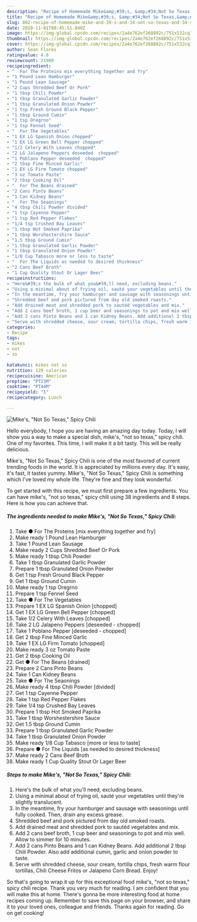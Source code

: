 ```yaml
---
description: "Recipe of Homemade Mike&amp;#39;s, &amp;#34;Not So Texas,&amp;#34; Spicy Chili"
title: "Recipe of Homemade Mike&amp;#39;s, &amp;#34;Not So Texas,&amp;#34; Spicy Chili"
slug: 802-recipe-of-homemade-mike-and-39-s-and-34-not-so-texas-and-34-spicy-chili
date: 2020-11-01T08:45:51.840Z
image: https://img-global.cpcdn.com/recipes/2a4e762ef268892c/751x532cq70/mikes-not-so-texas-spicy-chili-recipe-main-photo.jpg
thumbnail: https://img-global.cpcdn.com/recipes/2a4e762ef268892c/751x532cq70/mikes-not-so-texas-spicy-chili-recipe-main-photo.jpg
cover: https://img-global.cpcdn.com/recipes/2a4e762ef268892c/751x532cq70/mikes-not-so-texas-spicy-chili-recipe-main-photo.jpg
author: Sean Flores
ratingvalue: 4.8
reviewcount: 21980
recipeingredient:
- "  For The Proteins mix everything together and fry"
- "1 Pound Lean Hamburger"
- "1 Pound Lean Sausage"
- "2 Cups Shredded Beef Or Pork"
- "1 tbsp Chili Powder"
- "1 tbsp Granulated Garlic Powder"
- "1 tbsp Granulated Onion Powder"
- "1 tsp Fresh Ground Black Pepper"
- "1 tbsp Ground Cumin"
- "1 tsp Oregrno"
- "1 tsp Fennel Seed"
- "  For The Vegetables"
- "1 EX LG Spanish Onion chopped"
- "1 EX LG Green Bell Pepper chopped"
- "1/2 Celery With Leaves chopped"
- "2 LG Jalapeno Peppers deseeded  chopped"
- "1 Poblano Pepper deseeded  chopped"
- "2 tbsp Fine Minced Garlic"
- "1 EX LG Firm Tomato chopped"
- "3 oz Tomato Paste"
- "2 tbsp Cooking Oil"
- "  For The Beans drained"
- "2 Cans Pinto Beans"
- "1 Can Kidney Beans"
- "  For The Seaonings"
- "4 tbsp Chili Powder divided"
- "1 tsp Cayenne Pepper"
- "1 tsp Red Pepper Flakes"
- "1/4 tsp Crushed Bay Leaves"
- "1 tbsp Hot Smoked Paprika"
- "1 tbsp Worshestershire Sauce"
- "1.5 tbsp Ground Cumin"
- "1 tbsp Granulated Garlic Powder"
- "1 tbsp Granulated Onion Powder"
- "1/8 Cup Tabasco more or less to taste"
- "  For The Liquids as needed to desired thickness"
- "2 Cans Beef Broth"
- "1 Cup Quality Stout Or Lager Beer"
recipeinstructions:
- "Here&#39;s the bulk of what you&#39;ll need, excluding beans."
- "Using a minimal about of frying oil, sauté your vegetables until they&#39;re slightly translucent."
- "In the meantime, fry your hamburger and sausage with seasonings until fully cooked. Then, drain any excess grease."
- "Shredded beef and pork pictured from day old smoked roasts."
- "Add drained meat and shredded pork to sautéd vegetables and mix."
- "Add 2 cans beef broth, 1 cup beer and seasonings to pot and mix well. Allow to simmer for 10 minutes."
- "Add 2 cans Pinto Beans and 1 can Kidney Beans. Add additional 2 tbsp Chili Powder. Also add additional cumin, garlic and onion powder to taste."
- "Serve with shredded cheese, sour cream, tortilla chips, fresh warm flour tortillas, Chili Cheese Fritos or Jalapeno Corn Bread. Enjoy!"
categories:
- Recipe
tags:
- mikes
- not
- so

katakunci: mikes not so 
nutrition: 129 calories
recipecuisine: American
preptime: "PT23M"
cooktime: "PT44M"
recipeyield: "1"
recipecategory: Lunch

---
```



![Mike&#39;s, &#34;Not So Texas,&#34; Spicy Chili](https://img-global.cpcdn.com/recipes/2a4e762ef268892c/751x532cq70/mikes-not-so-texas-spicy-chili-recipe-main-photo.jpg)

Hello everybody, I hope you are having an amazing day today. Today, I will show you a way to make a special dish, mike&#39;s, &#34;not so texas,&#34; spicy chili. One of my favorites. This time, I will make it a bit tasty. This will be really delicious.

Mike&#39;s, &#34;Not So Texas,&#34; Spicy Chili is one of the most favored of current trending foods in the world. It is appreciated by millions every day. It's easy, it's fast, it tastes yummy. Mike&#39;s, &#34;Not So Texas,&#34; Spicy Chili is something which I've loved my whole life. They're fine and they look wonderful.




To get started with this recipe, we must first prepare a few ingredients. You can have mike&#39;s, &#34;not so texas,&#34; spicy chili using 38 ingredients and 8 steps. Here is how you can achieve that.

<!--inarticleads1-->

##### The ingredients needed to make Mike&#39;s, &#34;Not So Texas,&#34; Spicy Chili:

1. Take  ● For The Proteins [mix everything together and fry]
1. Make ready 1 Pound Lean Hamburger
1. Take 1 Pound Lean Sausage
1. Make ready 2 Cups Shredded Beef Or Pork
1. Make ready 1 tbsp Chili Powder
1. Take 1 tbsp Granulated Garlic Powder
1. Prepare 1 tbsp Granulated Onion Powder
1. Get 1 tsp Fresh Ground Black Pepper
1. Get 1 tbsp Ground Cumin
1. Make ready 1 tsp Oregrno
1. Prepare 1 tsp Fennel Seed
1. Take  ● For The Vegetables
1. Prepare 1 EX LG Spanish Onion [chopped]
1. Get 1 EX LG Green Bell Pepper [chopped]
1. Take 1/2 Celery With Leaves [chopped]
1. Take 2 LG Jalapeno Peppers [deseeded - chopped]
1. Take 1 Poblano Pepper [deseeded - chopped]
1. Get 2 tbsp Fine Minced Garlic
1. Take 1 EX LG Firm Tomato [chopped]
1. Make ready 3 oz Tomato Paste
1. Get 2 tbsp Cooking Oil
1. Get  ● For The Beans [drained]
1. Prepare 2 Cans Pinto Beans
1. Take 1 Can Kidney Beans
1. Take  ● For The Seaonings
1. Make ready 4 tbsp Chili Powder [divided]
1. Get 1 tsp Cayenne Pepper
1. Take 1 tsp Red Pepper Flakes
1. Take 1/4 tsp Crushed Bay Leaves
1. Prepare 1 tbsp Hot Smoked Paprika
1. Take 1 tbsp Worshestershire Sauce
1. Get 1.5 tbsp Ground Cumin
1. Prepare 1 tbsp Granulated Garlic Powder
1. Take 1 tbsp Granulated Onion Powder
1. Make ready 1/8 Cup Tabasco [more or less to taste]
1. Prepare  ● For The Liquids [as needed to desired thickness]
1. Make ready 2 Cans Beef Broth
1. Make ready 1 Cup Quality Stout Or Lager Beer




<!--inarticleads2-->

##### Steps to make Mike&#39;s, &#34;Not So Texas,&#34; Spicy Chili:

1. Here&#39;s the bulk of what you&#39;ll need, excluding beans.
1. Using a minimal about of frying oil, sauté your vegetables until they&#39;re slightly translucent.
1. In the meantime, fry your hamburger and sausage with seasonings until fully cooked. Then, drain any excess grease.
1. Shredded beef and pork pictured from day old smoked roasts.
1. Add drained meat and shredded pork to sautéd vegetables and mix.
1. Add 2 cans beef broth, 1 cup beer and seasonings to pot and mix well. Allow to simmer for 10 minutes.
1. Add 2 cans Pinto Beans and 1 can Kidney Beans. Add additional 2 tbsp Chili Powder. Also add additional cumin, garlic and onion powder to taste.
1. Serve with shredded cheese, sour cream, tortilla chips, fresh warm flour tortillas, Chili Cheese Fritos or Jalapeno Corn Bread. Enjoy!




So that's going to wrap it up for this exceptional food mike&#39;s, &#34;not so texas,&#34; spicy chili recipe. Thank you very much for reading. I am confident that you will make this at home. There's gonna be more interesting food at home recipes coming up. Remember to save this page on your browser, and share it to your loved ones, colleague and friends. Thanks again for reading. Go on get cooking!

